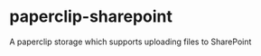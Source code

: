 paperclip-sharepoint
====================

A paperclip storage which supports uploading files to SharePoint
